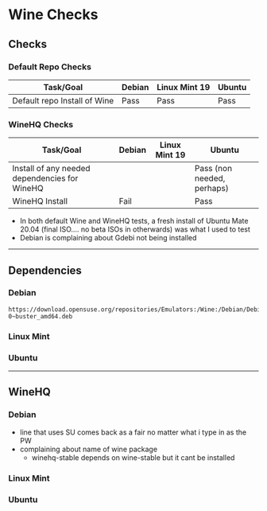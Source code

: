 # Wine Checks

## Checks

### Default Repo Checks

| Task/Goal                    | Debian | Linux Mint 19 | Ubuntu |
| ---------------------------- | ------ | ------------- | ------ |
| Default repo Install of Wine | Pass   | Pass          | Pass   |

### WineHQ Checks

| Task/Goal                                     | Debian | Linux Mint 19 | Ubuntu                     |
| --------------------------------------------- | ------ | ------------- | -------------------------- |
| Install of any needed dependencies for WineHQ |        |               | Pass (non needed, perhaps) |
| WineHQ Install                                | Fail   |               | Pass                       |

-   In both default Wine and WineHQ tests, a fresh install of Ubuntu Mate 20.04 (final ISO.... no beta ISOs in otherwards) was what I used to test 
-   Debian is complaining about Gdebi not being installed 

* * *

## Dependencies

### Debian

    https://download.opensuse.org/repositories/Emulators:/Wine:/Debian/Debian_10/amd64/libfaudio0_20.01-0~buster_amd64.deb

### Linux Mint

### Ubuntu

* * *

## WineHQ

### Debian

-   line that uses SU comes back as a fair no matter what i type in as the PW 
-   complaining about name of wine package 
    -   winehq-stable depends on wine-stable but it cant be installed 

### Linux Mint

### Ubuntu
